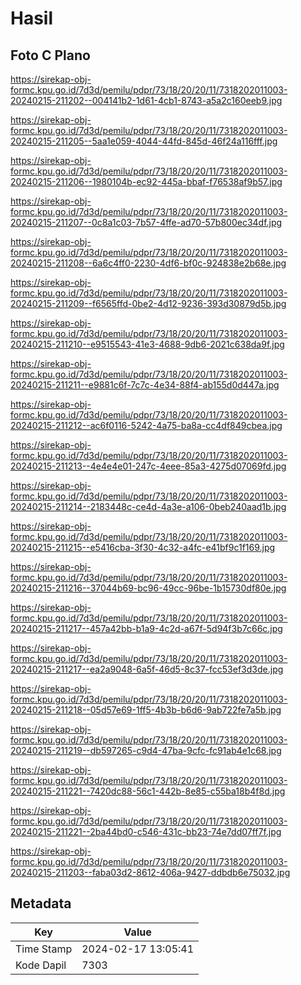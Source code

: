 # Hasil

## Foto C Plano

https://sirekap-obj-formc.kpu.go.id/7d3d/pemilu/pdpr/73/18/20/20/11/7318202011003-20240215-211202--004141b2-1d61-4cb1-8743-a5a2c160eeb9.jpg

https://sirekap-obj-formc.kpu.go.id/7d3d/pemilu/pdpr/73/18/20/20/11/7318202011003-20240215-211205--5aa1e059-4044-44fd-845d-46f24a116fff.jpg

https://sirekap-obj-formc.kpu.go.id/7d3d/pemilu/pdpr/73/18/20/20/11/7318202011003-20240215-211206--1980104b-ec92-445a-bbaf-f76538af9b57.jpg

https://sirekap-obj-formc.kpu.go.id/7d3d/pemilu/pdpr/73/18/20/20/11/7318202011003-20240215-211207--0c8a1c03-7b57-4ffe-ad70-57b800ec34df.jpg

https://sirekap-obj-formc.kpu.go.id/7d3d/pemilu/pdpr/73/18/20/20/11/7318202011003-20240215-211208--6a6c4ff0-2230-4df6-bf0c-924838e2b68e.jpg

https://sirekap-obj-formc.kpu.go.id/7d3d/pemilu/pdpr/73/18/20/20/11/7318202011003-20240215-211209--f6565ffd-0be2-4d12-9236-393d30879d5b.jpg

https://sirekap-obj-formc.kpu.go.id/7d3d/pemilu/pdpr/73/18/20/20/11/7318202011003-20240215-211210--e9515543-41e3-4688-9db6-2021c638da9f.jpg

https://sirekap-obj-formc.kpu.go.id/7d3d/pemilu/pdpr/73/18/20/20/11/7318202011003-20240215-211211--e9881c6f-7c7c-4e34-88f4-ab155d0d447a.jpg

https://sirekap-obj-formc.kpu.go.id/7d3d/pemilu/pdpr/73/18/20/20/11/7318202011003-20240215-211212--ac6f0116-5242-4a75-ba8a-cc4df849cbea.jpg

https://sirekap-obj-formc.kpu.go.id/7d3d/pemilu/pdpr/73/18/20/20/11/7318202011003-20240215-211213--4e4e4e01-247c-4eee-85a3-4275d07069fd.jpg

https://sirekap-obj-formc.kpu.go.id/7d3d/pemilu/pdpr/73/18/20/20/11/7318202011003-20240215-211214--2183448c-ce4d-4a3e-a106-0beb240aad1b.jpg

https://sirekap-obj-formc.kpu.go.id/7d3d/pemilu/pdpr/73/18/20/20/11/7318202011003-20240215-211215--e5416cba-3f30-4c32-a4fc-e41bf9c1f169.jpg

https://sirekap-obj-formc.kpu.go.id/7d3d/pemilu/pdpr/73/18/20/20/11/7318202011003-20240215-211216--37044b69-bc96-49cc-96be-1b15730df80e.jpg

https://sirekap-obj-formc.kpu.go.id/7d3d/pemilu/pdpr/73/18/20/20/11/7318202011003-20240215-211217--457a42bb-b1a9-4c2d-a67f-5d94f3b7c66c.jpg

https://sirekap-obj-formc.kpu.go.id/7d3d/pemilu/pdpr/73/18/20/20/11/7318202011003-20240215-211217--ea2a9048-6a5f-46d5-8c37-fcc53ef3d3de.jpg

https://sirekap-obj-formc.kpu.go.id/7d3d/pemilu/pdpr/73/18/20/20/11/7318202011003-20240215-211218--05d57e69-1ff5-4b3b-b6d6-9ab722fe7a5b.jpg

https://sirekap-obj-formc.kpu.go.id/7d3d/pemilu/pdpr/73/18/20/20/11/7318202011003-20240215-211219--db597265-c9d4-47ba-9cfc-fc91ab4e1c68.jpg

https://sirekap-obj-formc.kpu.go.id/7d3d/pemilu/pdpr/73/18/20/20/11/7318202011003-20240215-211221--7420dc88-56c1-442b-8e85-c55ba18b4f8d.jpg

https://sirekap-obj-formc.kpu.go.id/7d3d/pemilu/pdpr/73/18/20/20/11/7318202011003-20240215-211221--2ba44bd0-c546-431c-bb23-74e7dd07ff7f.jpg

https://sirekap-obj-formc.kpu.go.id/7d3d/pemilu/pdpr/73/18/20/20/11/7318202011003-20240215-211203--faba03d2-8612-406a-9427-ddbdb6e75032.jpg


## Metadata

| Key        | Value               |
| ---------- | ------------------- |
| Time Stamp | 2024-02-17 13:05:41 |
| Kode Dapil | 7303                |



